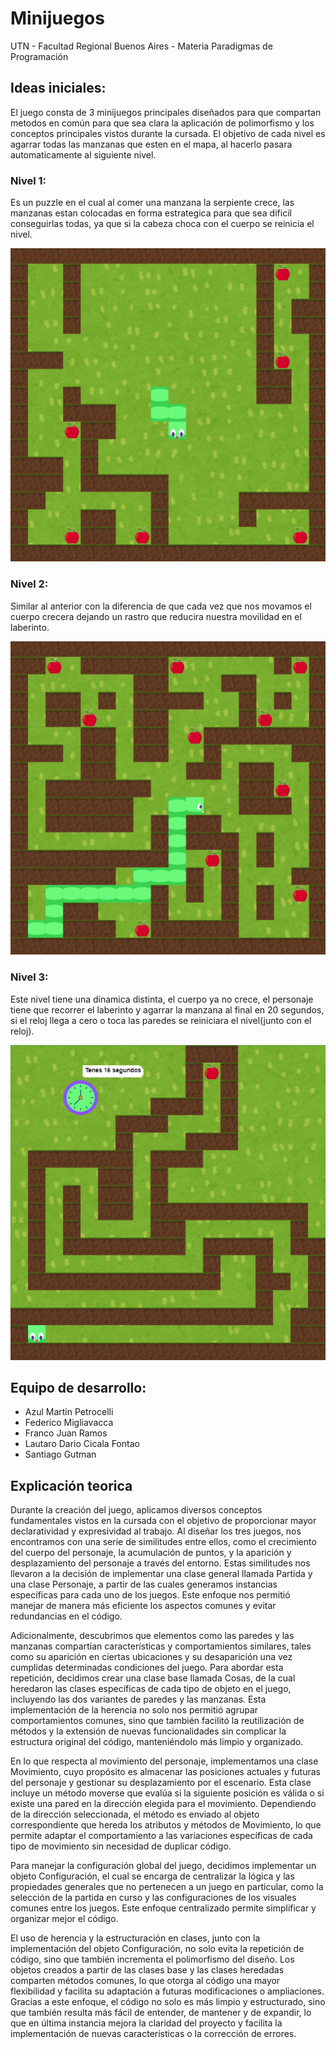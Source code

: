 #  Minijuegos

UTN - Facultad Regional Buenos Aires - Materia Paradigmas de Programación

## Ideas iniciales:
El juego consta de 3 minijuegos principales diseñados para que compartan metodos en común para que sea clara la aplicación de polimorfismo y los conceptos principales vistos durante la cursada.
El objetivo de cada nivel es agarrar todas las manzanas que esten en el mapa, al hacerlo pasara automaticamente al siguiente nivel.

### Nivel 1:
Es un puzzle en el cual al comer una manzana la serpiente crece, las manzanas estan colocadas en forma estrategica para que sea dificil conseguirlas todas, ya que si la cabeza choca con el cuerpo se reinicia el nivel. 

![Nivel 1](Captura-Nivel1.png)

### Nivel 2:
Similar al anterior con la diferencia de que cada vez que nos movamos el cuerpo crecera dejando un rastro que reducira nuestra movilidad en el laberinto.

![Nivel 2](Captura-Nivel2.png)

### Nivel 3:
Este nivel tiene una dinamica distinta, el cuerpo ya no crece, el personaje tiene que recorrer el laberinto y agarrar la manzana al final en 20 segundos, si el reloj llega a cero o toca las paredes se reiniciara el nivel(junto con el reloj).

![Nivel 3](Captura-Nivel3.png)

## Equipo de desarrollo: 

- Azul Martin Petrocelli
- Federico Migliavacca
- Franco Juan Ramos
- Lautaro Dario Cicala Fontao
- Santiago Gutman

## Explicación teorica

Durante la creación del juego, aplicamos diversos conceptos fundamentales vistos en la cursada con el objetivo de proporcionar mayor declaratividad y expresividad al trabajo. Al diseñar los tres juegos, nos encontramos con una serie de similitudes entre ellos, como el crecimiento del cuerpo del personaje, la acumulación de puntos, y la aparición y desplazamiento del personaje a través del entorno. Estas similitudes nos llevaron a la decisión de implementar una clase general llamada Partida y una clase Personaje, a partir de las cuales generamos instancias específicas para cada uno de los juegos. Este enfoque nos permitió manejar de manera más eficiente los aspectos comunes y evitar redundancias en el código.

Adicionalmente, descubrimos que elementos como las paredes y las manzanas compartían características y comportamientos similares, tales como su aparición en ciertas ubicaciones y su desaparición una vez cumplidas determinadas condiciones del juego. Para abordar esta repetición, decidimos crear una clase base llamada Cosas, de la cual heredaron las clases específicas de cada tipo de objeto en el juego, incluyendo las dos variantes de paredes y las manzanas. Esta implementación de la herencia no solo nos permitió agrupar comportamientos comunes, sino que también facilitó la reutilización de métodos y la extensión de nuevas funcionalidades sin complicar la estructura original del código, manteniéndolo más limpio y organizado.

En lo que respecta al movimiento del personaje, implementamos una clase Movimiento, cuyo propósito es almacenar las posiciones actuales y futuras del personaje y gestionar su desplazamiento por el escenario. Esta clase incluye un método moverse que evalúa si la siguiente posición es válida o si existe una pared en la dirección elegida para el movimiento. Dependiendo de la dirección seleccionada, el método es enviado al objeto correspondiente que hereda los atributos y métodos de Movimiento, lo que permite adaptar el comportamiento a las variaciones específicas de cada tipo de movimiento sin necesidad de duplicar código.

Para manejar la configuración global del juego, decidimos implementar un objeto Configuración, el cual se encarga de centralizar la lógica y las propiedades generales que no pertenecen a un juego en particular, como la selección de la partida en curso y las configuraciones de los visuales comunes entre los juegos. Este enfoque centralizado permite simplificar y organizar mejor el código.

El uso de herencia y la estructuración en clases, junto con la implementación del objeto Configuración, no solo evita la repetición de código, sino que también incrementa el polimorfismo del diseño. Los objetos creados a partir de las clases base y las clases heredadas comparten métodos comunes, lo que otorga al código una mayor flexibilidad y facilita su adaptación a futuras modificaciones o ampliaciones. Gracias a este enfoque, el código no solo es más limpio y estructurado, sino que también resulta más fácil de entender, de mantener y de expandir, lo que en última instancia mejora la claridad del proyecto y facilita la implementación de nuevas características o la corrección de errores.

